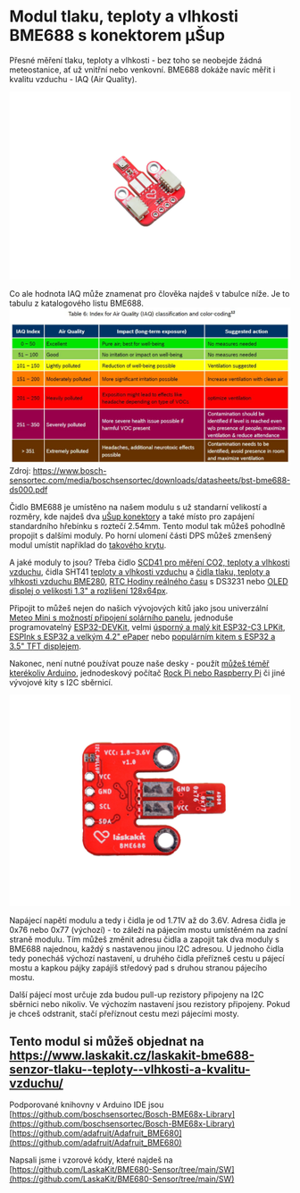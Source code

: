 # Modul tlaku, teploty a vlhkosti BME688 s konektorem μŠup

Přesné měření tlaku, teploty a vlhkosti - bez toho se neobejde žádná meteostanice, ať už vnitřní nebo venkovní. BME688 dokáže navíc měřit i kvalitu vzduchu - IAQ (Air Quality).

![Osazený modul](https://github.com/LaskaKit/BME680-Sensor/blob/main/img/2-5.jpg)

Co ale hodnota IAQ může znamenat pro člověka najdeš v tabulce níže. Je to tabulu z katalogového listu BME688.</br>
![IAQ tabulka](https://github.com/LaskaKit/BME680-Sensor/blob/main/img/BME688_IAQ.JPG)</br>
Zdroj: https://www.bosch-sensortec.com/media/boschsensortec/downloads/datasheets/bst-bme688-ds000.pdf</br>

Čidlo BME688 je umístěno na našem modulu s už standarní velikostí a rozměry, kde najdeš dva [uŠup konektor](https://blog.laskakit.cz/predstavujeme-univerzalni-konektor-pro-propojeni-modulu-a-cidel-%CE%BCsup/)y a také místo pro zapájení standardního hřebínku s roztečí 2.54mm. Tento modul tak můžeš pohodlně propojit s dalšími moduly.
Po horní ulomení části DPS můžeš zmenšený modul umístit například do [takového krytu](https://www.laskakit.cz/kryt-senzoru-s-kabelem--4pin--1m/).

A jaké moduly to jsou? Třeba čidlo [SCD41 pro měření CO2, teploty a vlhkosti vzduchu](https://www.laskakit.cz/laskakit-scd41-senzor-co2--teploty-a-vlhkosti-vzduchu/), čidla SHT41 [teploty a vlhkosti vzduchu](https://www.laskakit.cz/laskakit-sht40-senzor-teploty-a-vlhkosti-vzduchu/) a [čidla tlaku, teploty a vlhkosti vzduchu BME280](https://www.laskakit.cz/arduino-senzor-tlaku--teploty-a-vlhkosti-bme280/), [RTC Hodiny reálného času](https://www.laskakit.cz/laskakit-ds3231-orig--rtc-hodiny-realneho-casu/) s DS3231 nebo [OLED displej o velikosti 1.3" a rozlišení 128x64px](https://www.laskakit.cz/laskakit-oled-displej-128x64-1-3--i2c/?variantId=11903).

Připojit to můžeš nejen do našich vývojových kitů jako jsou univerzální [Meteo Mini s možností připojení solárního panelu](https://www.laskakit.cz/laskakit-meteo-mini/?variantId=10473), jednoduše programovatelný [ESP32-DEVKit](https://www.laskakit.cz/laskakit-esp32-devkit/?variantId=11481), velmi [úsporný a malý kit ESP32-C3 LPKit](https://www.laskakit.cz/laskkit-esp-12-board/?variantId=10482), [ESPInk s ESP32 a velkým 4.2" ePaper](https://www.laskakit.cz/laskakit-espink-42-esp32-e-paper-pcb-antenna/?variantId=11400) nebo [populárním kitem s ESP32 a 3.5" TFT displejem](https://www.laskakit.cz/laskakit-espd-35-esp32-3-5-tft-ili9488-touch/?variantId=12158). 

Nakonec, není nutné používat pouze naše desky - použít [můžeš téměř kterékoliv Arduino](https://www.laskakit.cz/arduino-2/), jednodeskový počítač [Rock Pi nebo Raspberry Pi](https://www.laskakit.cz/mini-pc/) či jiné vývojové kity s I2C sběrnicí.

![Zadní strana osazeného modulu](https://github.com/LaskaKit/BME680-Sensor/blob/main/img/5-6.jpg)

Napájecí napětí modulu a tedy i čidla je od 1.71V až do 3.6V. Adresa čidla je 0x76 nebo 0x77 (výchozí) - to záleží na pájecím mostu umístěném na zadní straně modulu. Tím můžeš změnit adresu čidla a zapojit tak dva moduly s BME688 najednou, každý s nastavenou jinou I2C adresou. U jednoho čidla tedy ponecháš výchozí nastavení, u druhého čidla přeřízneš cestu u pájecí mostu a kapkou pájky zapájíš středový pad s druhou stranou pájecího mostu.

Další pájecí most určuje zda budou pull-up rezistory připojeny na I2C sběrnici nebo nikoliv. Ve výchozím nastavení jsou rezistory připojeny. Pokud je chceš odstranit, stačí přeříznout cestu mezi pájecími mosty. 

## Tento modul si můžeš objednat na https://www.laskakit.cz/laskakit-bme688-senzor-tlaku--teploty--vlhkosti-a-kvalitu-vzduchu/

Podporované knihovny v Arduino IDE jsou</br>
[https://github.com/boschsensortec/Bosch-BME68x-Library](https://github.com/boschsensortec/Bosch-BME68x-Library)</br>
[https://github.com/adafruit/Adafruit_BME680](https://github.com/adafruit/Adafruit_BME680)</br>

Napsali jsme i vzorové kódy, které najdeš na [https://github.com/LaskaKit/BME680-Sensor/tree/main/SW](https://github.com/LaskaKit/BME680-Sensor/tree/main/SW)
